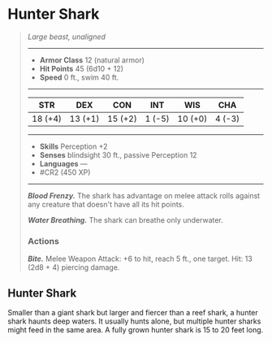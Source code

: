 # Hunter Shark
>*Large beast, unaligned*
>___
>- **Armor Class** 12 (natural armor)
>- **Hit Points** 45 (6d10 + 12)
>- **Speed** 0 ft., swim 40 ft.
>___
>|STR|DEX|CON|INT|WIS|CHA|
>|:---:|:---:|:---:|:---:|:---:|:---:|
>|18 (+4)|13 (+1)|15 (+2)|1 (-5)|10 (+0)|4 (-3)|
>___
>- **Skills** Perception +2
>- **Senses** blindsight 30 ft., passive Perception 12
>- **Languages** —
>- #CR2 (450 XP)
>___
>***Blood Frenzy.*** The shark has advantage on melee attack rolls against any creature that doesn't have all its hit points.  
>
>***Water Breathing.*** The shark can breathe only underwater.  
>
>### Actions
>***Bite.*** Melee Weapon Attack: +6 to hit, reach 5 ft., one target. Hit: 13 (2d8 + 4) piercing damage.

## Hunter Shark

Smaller than a giant shark but larger and fiercer than a reef shark, a hunter shark haunts deep waters. It usually hunts alone, but multiple hunter sharks might feed in the same area. A fully grown hunter shark is 15 to 20 feet long.